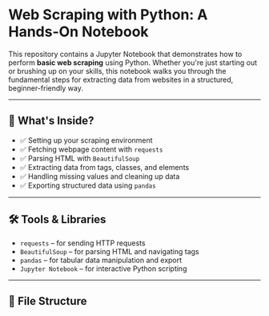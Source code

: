 # Web Scraping with Python: A Hands-On Notebook

This repository contains a Jupyter Notebook that demonstrates how to perform **basic web scraping** using Python. Whether you're just starting out or brushing up on your skills, this notebook walks you through the fundamental steps for extracting data from websites in a structured, beginner-friendly way.

---

## 📌 What's Inside?

- ✅ Setting up your scraping environment  
- ✅ Fetching webpage content with `requests`  
- ✅ Parsing HTML with `BeautifulSoup`  
- ✅ Extracting data from tags, classes, and elements  
- ✅ Handling missing values and cleaning up data  
- ✅ Exporting structured data using `pandas`

---

## 🛠️ Tools & Libraries

- `requests` – for sending HTTP requests  
- `BeautifulSoup` – for parsing HTML and navigating tags  
- `pandas` – for tabular data manipulation and export  
- `Jupyter Notebook` – for interactive Python scripting

---

## 📁 File Structure

